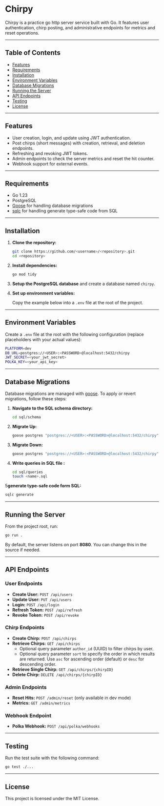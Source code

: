 # Chirpy

Chirpy is a practice go http server service built with Go. It features user authentication, chirp posting, and
administrative endpoints for metrics and reset operations.

---

## Table of Contents

- [Features](#features)
- [Requirements](#requirements)
- [Installation](#installation)
- [Environment Variables](#environment-variables)
- [Database Migrations](#database-migrations)
- [Running the Server](#running-the-server)
- [API Endpoints](#api-endpoints)
- [Testing](#testing)
- [License](#license)

---

## Features

- User creation, login, and update using JWT authentication.
- Post chirps (short messages) with creation, retrieval, and deletion endpoints.
- Refreshing and revoking JWT tokens.
- Admin endpoints to check the server metrics and reset the hit counter.
- Webhook support for external events.

---

## Requirements

- Go 1.23
- PostgreSQL
- [Goose](https://github.com/pressly/goose) for handling database migrations
- [sqlc](https://github.com/sqlc-dev/sqlc) for handling generate type-safe code from SQL

---

## Installation

1. **Clone the repository:**

   ```bash
   git clone https://github.com/<username>/<repository>.git
   cd <repository>
   ```

2. **Install dependencies:**

   ```bash
   go mod tidy
   ```

3. **Setup the PostgreSQL database** and create a database named `chirpy`.

4. **Set up environment variables:**

   Copy the example below into a `.env` file at the root of the project.

---

## Environment Variables

Create a `.env` file at the root with the following configuration (replace placeholders with your actual values):

```bash
PLATFORM=dev
DB_URL=postgres://<USER>:<PASSWORD>@localhost:5432/chirpy
JWT_SECRET=<your_jwt_secret>
POLKA_KEY=<your_api_key>
```

---

## Database Migrations

Database migrations are managed with [goose](https://github.com/pressly/goose). To apply or revert migrations, follow
these steps:

1. **Navigate to the SQL schema directory:**

   ```bash
   cd sql/schema
   ```

2. **Migrate Up:**

   ```bash
   goose postgres "postgres://<USER>:<PASSWORD>@localhost:5432/chirpy" up
   ```

3. **Migrate Down:**

   ```bash
   goose postgres "postgres://<USER>:<PASSWORD>@localhost:5432/chirpy" down
   ```

4. **Write queries in SQL file :**
   ```bash
   cd sql/queries
   touch <name>.sql
   ```

5**generate type-safe code form SQL:**

   ```bash
   sqlc generate
   ```

---

## Running the Server

From the project root, run:

```bash
go run .
```

By default, the server listens on port **8080**. You can change this in the source if needed.

---

## API Endpoints

### User Endpoints

- **Create User:** `POST /api/users`
- **Update User:** `PUT /api/users`
- **Login:** `POST /api/login`
- **Refresh Token:** `POST /api/refresh`
- **Revoke Token:** `POST /api/revoke`

### Chirp Endpoints

- **Create Chirp:** `POST /api/chirps`
- **Retrieve Chirps:** `GET /api/chirps`
    - Optional query parameter `author_id` (UUID) to filter chirps by user.
    - Optional query parameter `sort` to specify the order in which results are returned. Use `asc` for ascending
      order (default) or `desc` for descending order.
- **Retrieve Single Chirp:** `GET /api/chirps/{chirpID}`
- **Delete Chirp:** `DELETE /api/chirps/{chirpID}`

### Admin Endpoints

- **Reset Hits:** `POST /admin/reset` (only available in dev mode)
- **Metrics:** `GET /admin/metrics`

### Webhook Endpoint

- **Polka Webhook:** `POST /api/polka/webhooks`

---

## Testing

Run the test suite with the following command:

```bash
go test ./...
```

---

## License

This project is licensed under the MIT License.
